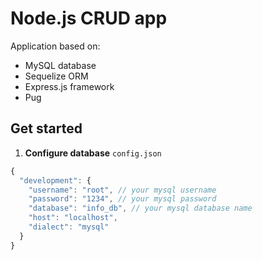 # Node.js CRUD app
Application based on:
* MySQL database
* Sequelize ORM
* Express.js framework
* Pug

## Get started
1. **Configure database**
`config.json`
```Javascript
{
  "development": {
    "username": "root", // your mysql username
    "password": "1234", // your mysql password
    "database": "info_db", // your mysql database name
    "host": "localhost",
    "dialect": "mysql"
  }
}

```

